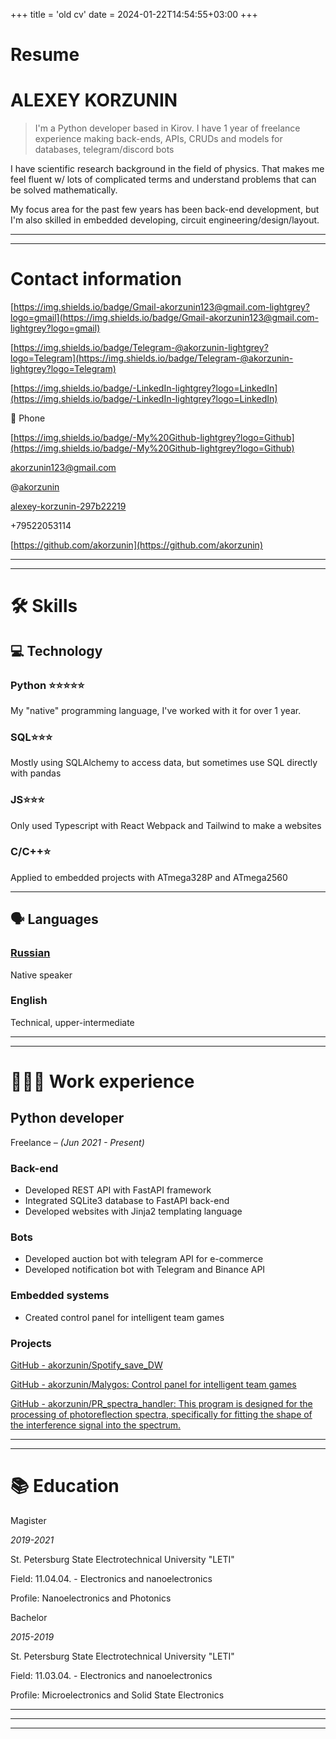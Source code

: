 +++
title = 'old cv'
date = 2024-01-22T14:54:55+03:00
+++

# Resume

# ALEXEY KORZUNIN

> I'm a Python developer based in Kirov. I have 1 year of freelance experience making back-ends, APIs, CRUDs and models for databases, telegram/discord bots

I have scientific research background in the field of physics. That makes me feel fluent w/ lots of complicated terms and understand problems that can be solved mathematically.

My focus area for the past few years has been back-end development, but I'm also skilled in embedded developing, circuit engineering/design/layout.
>

---

---

# Contact information

[https://img.shields.io/badge/Gmail-akorzunin123@gmail.com-lightgrey?logo=gmail](https://img.shields.io/badge/Gmail-akorzunin123@gmail.com-lightgrey?logo=gmail)

[https://img.shields.io/badge/Telegram-@akorzunin-lightgrey?logo=Telegram](https://img.shields.io/badge/Telegram-@akorzunin-lightgrey?logo=Telegram)

[https://img.shields.io/badge/-LinkedIn-lightgrey?logo=LinkedIn](https://img.shields.io/badge/-LinkedIn-lightgrey?logo=LinkedIn)

📱 Phone

[https://img.shields.io/badge/-My%20Github-lightgrey?logo=Github](https://img.shields.io/badge/-My%20Github-lightgrey?logo=Github)

[akorzunin123@gmail.com](mailto:akorzunin123@gmail.com)

@[akorzunin](https://t.me/akorzunin)

[alexey-korzunin-297b22219](https://www.linkedin.com/in/alexey-korzunin-297b22219/)

+79522053114

[https://github.com/akorzunin](https://github.com/akorzunin)

---

---

# 🛠 Skills

## 💻 Technology

### Python ⭐️⭐️⭐️⭐️⭐️

My "native" programming language, I've worked with it for over 1 year.

### SQL⭐️⭐️⭐️

Mostly using SQLAlchemy to access data, but sometimes use SQL directly with pandas

### JS⭐️⭐️⭐️

Only used Typescript with React Webpack and Tailwind to make a websites

### C/C++⭐️

Applied to embedded projects with ATmega328P and ATmega2560

---

## 🗣 Languages

### [Russian](https://www.notion.so/5733d47ca81b4f05a4647fc98ccce321?pvs=21)

Native speaker

### English

Technical, upper-intermediate

---

---

# **👩🏻‍💻** Work experience

## Python developer

Freelance *– (Jun 2021 - Present)*

### Back-end

- Developed REST API with FastAPI framework
- Integrated SQLite3 database to FastAPI back-end
- Developed websites with Jinja2 templating language

### Bots

- Developed auction bot with telegram API for e-commerce
- Developed notification bot with Telegram and Binance API

### Embedded systems

- Created control panel for intelligent team games

### Projects

[GitHub - akorzunin/Spotify_save_DW](https://github.com/akorzunin/Spotify_save_DW)

[GitHub - akorzunin/Malygos: Control panel for intelligent team games](https://github.com/akorzunin/Malygos)

[GitHub - akorzunin/PR_spectra_handler: This program is designed for the processing of photoreflection spectra, specifically for fitting the shape of the interference signal into the spectrum.](https://github.com/akorzunin/PR_spectra_handler)

---

---

# 📚 Education

Magister

*2019-2021*

St. Petersburg State Electrotechnical University "LETI"

Field: 11.04.04. - Electronics and nanoelectronics

Profile: Nanoelectronics and Photonics

Bachelor

*2015-2019*

St. Petersburg State Electrotechnical University "LETI"

Field: 11.03.04. - Electronics and nanoelectronics

Profile: Microelectronics and Solid State Electronics

---

---

---
